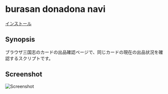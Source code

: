 
# burasan donadona navi
[インストール](https://github.com/derekbailey/burasan_donadona_navi/raw/master/burasan_donadona_navi.user.js)

## Synopsis
ブラウザ三国志のカードの出品確認ページで、同じカードの現在の出品状況を確認するスクリプトです。

## Screenshot
![Screenshot](http://gyazo.com/14839a6f5bcb5c32691f34a36f0da355.png "Screenshot")

